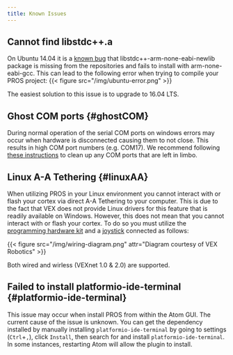 ```yaml
---
title: Known Issues
---
```


## Cannot find libstdc++.a
On Ubuntu 14.04 it is a [known bug](https://bugs.launchpad.net/ubuntu/+source/gcc-arm-none-eabi/+bug/1293024) that libstdc++-arm-none-eabi-newlib package is missing from the repositories and fails to install with arm-none-eabi-gcc. This can lead to the following error when trying to compile your PROS project:
{{< figure src="/img/ubuntu-error.png" >}}

The easiest solution to this issue is to upgrade to 16.04 LTS.

## Ghost COM ports {#ghostCOM}
During normal operation of the serial COM ports on windows errors may occur when hardware is disconnected causing them to not close. This results in high COM port numbers (e.g. COM17). We recommend following [these instructions](http://theitbros.com/how-to-delete-com-ports-in-use/) to clean up any COM ports that are left in limbo.

## Linux A-A Tethering {#linuxAA}
When utilizing PROS in your Linux environment you cannot interact with or flash your cortex via direct A-A Tethering to your computer. This is due to the fact that VEX does not provide Linux drivers for this feature that is readily available on Windows. However, this does not mean that you cannot interact with or flash your cortex. To do so you must utilize the [programming hardware kit](http://www.vexrobotics.com/276-2186.html) and a [joystick](http://www.vexrobotics.com/276-2186.html) connected as follows:

{{< figure src="/img/wiring-diagram.png" attr="Diagram courtesy of VEX Robotics" >}}

Both wired and wirless (VEXnet 1.0 & 2.0) are supported.

## Failed to install platformio-ide-terminal  {#platformio-ide-terminal}
This issue may occur when install PROS from within the Atom GUI. The current cause of the issue is
unknown. You can get the dependency installed by manually installing `platformio-ide-terminal` by going to settings (`Ctrl`+`,`), click `Install`, then search for and install `platformio-ide-terminal`. In some instances, restarting Atom will allow the plugin to install.
